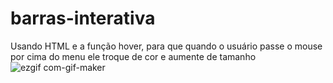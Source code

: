 # barras-interativa
Usando HTML e a função hover, para que quando o usuário passe o mouse por cima do menu ele troque de cor e aumente de tamanho
![ezgif com-gif-maker](https://user-images.githubusercontent.com/107261997/193377289-010442ec-417d-41f7-9c69-a60c6d0a7b4f.gif)

